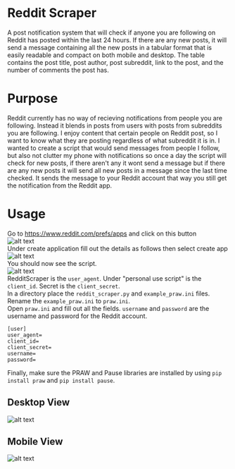 # Reddit Scraper
A post notification system that will check if anyone you are following on Reddit has posted within the last 24 hours. If there are any new posts, it will send a message containing all the new posts in a tabular format that is easily readable and compact on both mobile and desktop. The table contains the post title, post author, post subreddit, link to the post, and the number of comments the post has.

# Purpose
Reddit currently has no way of recieving notifications from people you are following. Instead it blends in posts from users with posts from subreddits you are following. I enjoy content that certain people on Reddit post, so I want to know what they are posting regardless of what subreddit it is in. I wanted to create a script that would send messages from people I follow, but also not clutter my phone with notifications so once a day the script will check for new posts, if there aren't any it wont send a message but if there are any new posts it will send all new posts in a message since the last time checked. It sends the message to your Reddit account that way you still get the notification from the Reddit app.

# Usage
Go to https://www.reddit.com/prefs/apps and click on this button<br>![alt text](https://i.imgur.com/C2KpTxC.png "Developer Button")<br>
Under create application fill out the details as follows then select create app<br> ![alt text](https://i.imgur.com/7Nqv4ih.png "Create App")<br>
You should now see the script.<br>
![alt text](https://i.imgur.com/uZQpS5B.png "Script")<br>
RedditScraper is the `user_agent`. Under "personal use script" is the `client_id`. Secret is the `client_secret`.<br>
In a directory place the `reddit_scraper.py` and `example_praw.ini` files. Rename the `example_praw.ini` to `praw.ini`.<br>
Open `praw.ini` and fill out all the fields. `username` and `password` are the username and password for the Reddit account.
```
[user]
user_agent=
client_id=
client_secret=
username=
password=
```
Finally, make sure the PRAW and Pause libraries are installed by using `pip install praw` and `pip install pause`.

## Desktop View
![alt text](https://i.imgur.com/8D4qs5P.png "Desktop View")

## Mobile View
![alt text](https://i.imgur.com/BIWBYbE.png "Mobile View")
